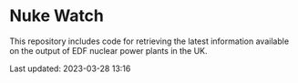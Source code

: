 # Nuke Watch

This repository includes code for retrieving the latest information available on the output of EDF nuclear power plants in the UK.

Last updated: 2023-03-28 13:16